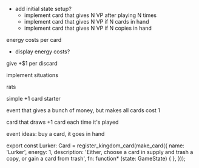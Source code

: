 - add initial state setup?
  - implement card that gives N VP after playing N times
  - implement card that gives N VP if N cards in hand
  - implement card that gives N VP if N copies in hand

energy costs per card
  - display energy costs?

give +$1 per discard

implement situations

rats

simple +1 card starter

event that gives a bunch of money, but makes all cards cost 1

card that draws +1 card each time it's played

event ideas:
  buy a card, it goes in hand

export const Lurker: Card = register_kingdom_card(make_card({
  name: 'Lurker',
  energy: 1,
  description: 'Either, choose a card in supply and trash a copy, or gain a card from trash',
  fn: function* (state: GameState) {
  },
}));
